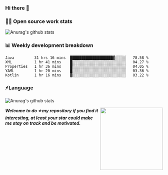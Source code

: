 

### Hi there 👋
### 👨‍💻 Open source work stats
![Anurag's github stats](https://github-readme-stats.vercel.app/api?username=wyndem&show_icons=true&theme=radical)

### 📊 Weekly development breakdown
<!--START_SECTION:waka-->
```text
Java         31 hrs 16 mins  ███████████████████▓░░░░░   78.58 % 
XML          1 hr 41 mins    █░░░░░░░░░░░░░░░░░░░░░░░░   04.27 % 
Properties   1 hr 36 mins    █░░░░░░░░░░░░░░░░░░░░░░░░   04.05 % 
YAML         1 hr 20 mins    █░░░░░░░░░░░░░░░░░░░░░░░░   03.36 % 
Kotlin       1 hr 16 mins    ▓░░░░░░░░░░░░░░░░░░░░░░░░   03.22 % 
```
<!--END_SECTION:waka-->


### ⚡Language
![Anurag's github stats](https://github-readme-stats.vercel.app/api/top-langs/?username=wyndem&layout=compact&hide_border=true&langs_count=10)



<img align='right' src='https://octodex.github.com/images/hula_loop_octodex03.gif' width='200"'>


***Welcome to do ⭐ my repository if you find it interesting, at least your star could make me stay on track and be motivated.***







<!--
**wyndem/wyndem** is a ✨ _special_ ✨ repository because its `README.md` (this file) appears on your GitHub profile.

Here are some ideas to get you started:

- 🔭 I’m currently working on ...
- 🌱 I’m currently learning ...
- 👯 I’m looking to collaborate on ...
- 🤔 I’m looking for help with ...
- 💬 Ask me about ...
- 📫 How to reach me: ...
- 😄 Pronouns: ...
- ⚡ Fun fact: ...
-->
